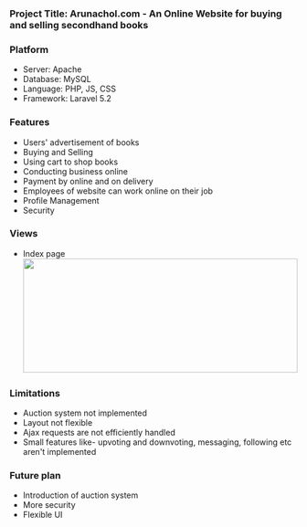 <html>
<body>
<h3>Project Title: Arunachol.com - An Online Website for buying and selling secondhand books</h3>
<h3>Platform</h3>
<ul>
<li>Server: Apache</li>
<li>Database: MySQL</li>
<li>Language: PHP, JS, CSS</li>
<li>Framework: Laravel 5.2</li>
</ul>

<h3>Features</h3>
<ul>
<li>Users' advertisement of books</li>
<li>Buying and Selling</li>
<li>Using cart to shop books</li>
<li>Conducting business online</li>
<li>Payment by online and on delivery</li>
<li>Employees of website can work online on their job</li>
<li>Profile Management</li>
<li>Security</li>
</ul>

<h3>Views</h3>
<ul>

<li>
Index page<br>
<img width="100%" height="200px" src="http://i.imgur.com/UWioOpQ.jpg"></img>
</li>

</ul>

<h3>Limitations</h3>
<ul>
<li>Auction system not implemented</li>
<li>Layout not flexible</li>
<li>Ajax requests are not efficiently handled</li>
<li>Small features like- upvoting and downvoting, messaging, following etc aren't implemented</li>
</ul>


<h3>Future plan</h3>
<ul>
<li>Introduction of auction system</li>
<li>More security</li>
<li>Flexible UI</li>
</ul>


</body>
</html>
